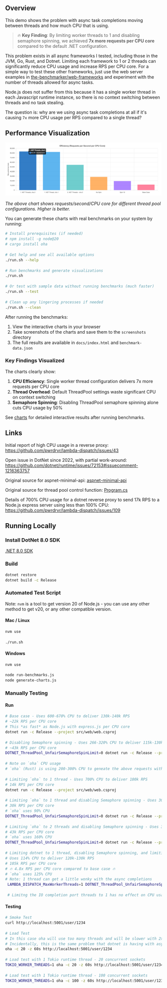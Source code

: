 ## Overview

This demo shows the problem with async task completions moving between threads and how much CPU that is using.

> 🔥 **Key Finding**: By limiting worker threads to 1 and disabling semaphore spinning, we achieved **7x more requests per CPU core** compared to the default .NET configuration.

This problem exists in all async frameworks I tested, including those in the JVM, Go, Rust, and Dotnet.  Limiting each framework to 1 or 2 threads can significantly reduce CPU usage and increase RPS per CPU core.  For a simple way to test these other frameworks, just use the web server examples in [the-benchmarker/web-frameworks](https://github.com/the-benchmarker/web-frameworks) and experiment with the number of threads allowed for async tasks.

Node.js does not suffer from this because it has a single worker thread in each Javascript runtime instance, so there is no context switching between threads and no task stealing.

The question is: why are we using async task completions at all if it's causing `7x` more CPU usage per RPS compared to a single thread?

## Performance Visualization

![Efficiency Chart](screenshots/efficiency-chart.png)

*The above chart shows requests/second/CPU core for different thread pool configurations. Higher is better.*

You can generate these charts with real benchmarks on your system by running:

```bash
# Install prerequisites (if needed)
# npm install -g node@20
# cargo install oha

# Get help and see all available options
./run.sh --help

# Run benchmarks and generate visualizations
./run.sh

# Or test with sample data without running benchmarks (much faster)
./run.sh --test

# Clean up any lingering processes if needed
./run.sh --clean
```

After running the benchmarks:
1. View the interactive charts in your browser
2. Take screenshots of the charts and save them to the `screenshots` directory
3. The full results are available in `docs/index.html` and `benchmark-data.json`

### Key Findings Visualized

The charts clearly show:

1. **CPU Efficiency**: Single worker thread configuration delivers 7x more requests per CPU core
2. **Thread Overhead**: Default ThreadPool settings waste significant CPU on context switching
3. **Semaphore Spinning**: Disabling ThreadPool semaphore spinning alone cuts CPU usage by 50%

See [charts](docs/index.html) for detailed interactive results after running benchmarks.

## Links

Initial report of high CPU usage in a reverse proxy: https://github.com/pwrdrvr/lambda-dispatch/issues/43

Open issue in DotNet since 2022, with partial work-around: https://github.com/dotnet/runtime/issues/72153#issuecomment-1216363757

Original source for aspnet-minimal-api: [aspnet-minimal-api](https://github.com/the-benchmarker/web-frameworks/tree/master/csharp/aspnet-minimal-api)

Original source for thread pool control function: [Program.cs](https://github.com/pwrdrvr/lambda-dispatch/blob/e5e32a0d5bdbbfb6e89acaedaf4bf2ec7d0de177/src/PwrDrvr.LambdaDispatch.Router/Program.cs#L8-L74s)

Details of 700% CPU usage for a dotnet reverse proxy to send 17k RPS to a Node.js express server using less than 100% CPU: https://github.com/pwrdrvr/lambda-dispatch/issues/109

## Running Locally

### Install DotNet 8.0 SDK

[.NET 8.0 SDK](https://dotnet.microsoft.com/en-us/download/dotnet/8.0)

### Build

```bash
dotnet restore
dotnet build -c Release
```

### Automated Test Script

Note: `nvm` is a tool to get version 20 of Node.js - you can use any other method to get v20, or any other compatible version.

#### Mac / Linux

```bash
nvm use

./run.sh
```

#### Windows

```bash
nvm use

node run-benchmarks.js
node generate-charts.js
```

### Manually Testing

#### Run

```bash
# Base case - Uses 600-670% CPU to deliver 130k-140k RPS
# ~22k RPS per CPU core
# This *as fast* as Node.js with express.js per CPU core
dotnet run -c Release --project src/web/web.csproj

# Disabling Semaphore spinning - Uses 266-320% CPU to deliver 115k-130k RPS
# ~43k RPS per CPU core
DOTNET_ThreadPool_UnfairSemaphoreSpinLimit=0 dotnet run -c Release --project src/web/web.csproj

# Note on `oha` CPU usage
# `oha` (Rust) is using 200-300% CPU to geneate the above requests with default Tokio async runtime config

# Limiting `oha` to 1 thread - Uses 700% CPU to deliver 100k RPS
# 14k RPS per CPU core
dotnet run -c Release --project src/web/web.csproj

# Limiting `oha` to 1 thread and disabling Semaphore spinning - Uses 300% CPU to deliver 90k RPS
# 30k RPS per CPU core
# `oha` uses 90% CPU
DOTNET_ThreadPool_UnfairSemaphoreSpinLimit=0 dotnet run -c Release --project src/web/web.csproj

# Limiting `oha` to 2 threads and disabling Semaphore spinning - Uses 330% CPU to deliver 120k-140k RPS
# 43k RPS per CPU core
# `oha` uses 160% CPU
DOTNET_ThreadPool_UnfairSemaphoreSpinLimit=0 dotnet run -c Release --project src/web/web.csproj

# Limiting dotnet to 1 thread, disabling Semaphore spinning, and limiting `oha` to 2 threads
# Uses 114% CPU to deliver 120k-130k RPS
# 105k RPS per CPU core
# 🔥 4.8x RPS per CPU core compared to base case 🔥
# `oha` uses 125% CPU
# Note: 1 thread can get a little wonky with the async completions
 LAMBDA_DISPATCH_MaxWorkerThreads=1 DOTNET_ThreadPool_UnfairSemaphoreSpinLimit=0 dotnet run -c Release --project src/web/web.csproj

 # Limitng the IO completion port threads to 1 has no effect on CPU usage
```

#### Testing

```bash
# Smoke Test
curl http://localhost:5001/user/1234

# Load Test
# In this case oha will use too many threads and will be slower with 2x to 3x more CPU usage than necessary
# Incidentally, this is the same problem that dotnet is having with async task completions / spin waits / work stealing
oha -c 20 -z 60s http://localhost:5001/user/1234

# Load test with 1 Tokio runtime thread - 20 concurrent sockets
TOKIO_WORKER_THREADS=1 oha -c 20 -z 60s http://localhost:5001/user/1234

# Load test with 1 Tokio runtime thread - 100 concurrent sockets
TOKIO_WORKER_THREADS=1 oha -c 100 -z 60s http://localhost:5001/user/1234
```
